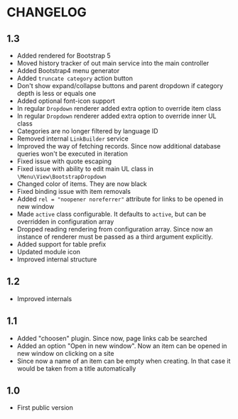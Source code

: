 CHANGELOG
=========

1.3
---

 * Added rendered for Bootstrap 5
 * Moved history tracker of out main service into the main controller
 * Added Bootstrap4 menu generator
 * Added `truncate category` action button
 * Don't show expand/collapse buttons and parent dropdown if category depth is less or equals one
 * Added optional font-icon support
 * In regular `Dropdown` renderer added extra option to override item class
 * In regular `Dropdown` renderer added extra option to override inner UL class
 * Categories are no longer filtered by language ID
 * Removed internal `LinkBuilder` service
 * Improved the way of fetching records. Since now additional database queries won't be executed in iteration
 * Fixed issue with quote escaping
 * Fixed issue with ability to edit main UL class in `\Menu\View\BootstrapDropdown`
 * Changed color of items. They are now black
 * Fixed binding issue with item removals
 * Added `rel = "noopener noreferrer"` attribute for links to be opened in new window
 * Made `active` class configurable. It defaults to `active`, but can be overridden in configuration array
 * Dropped reading rendering from configuration array. Since now an instance of renderer must be passed as a third argument explicitly.
 * Added support for table prefix
 * Updated module icon
 * Improved internal structure

1.2
---

 * Improved internals

1.1
---

 * Added "choosen" plugin. Since now, page links cab be searched
 * Added an option "Open in new window". Now an item can be opened in new window on clicking on a site
 * Since now a name of an item can be empty when creating. In that case it would be taken from a title automatically

1.0
---

 * First public version
